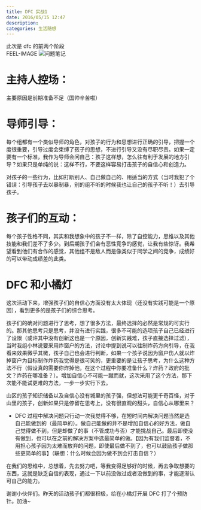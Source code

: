 ```yaml
---
title: DFC 实战1
date: 2016/05/15 12:47
description:
categories: 生活随想
---
```


此次是 dfc 的前两个阶段  
FEEL-IMAGE
![问题笔记](https://images.scar.site/20220223223544.png)

# 主持人控场：

主要原因是前期准备不足（国帅辛苦啦）

# 导师引导：

每个组都有一个类似导师的角色，对孩子的行为和思想进行正确的引导，把握一个度很重要，引导过度会束缚了孩子的思想，不进行引导又没有尽职尽责。如果一定要有一个标准，我作为导师会问自己：孩子这样想，怎么往有利于发展的地方引导？如果只是单纯的说：这样不行，不要这样容易打击孩子的自信心和创造力。

对孩子的一些行为，比如打断别人、自己做自己的、用适当的方式（当时我犯了个错误：引导孩子去以暴制暴，别的组不听的时候我也让自己的孩子不听！）去引导孩子。

# 孩子们的互动：

每个孩子性格不同，其实和我想象中的孩子不一样，除了自控能力，思维以及其他技能和我们差不了多少。到后期孩子们会有恶性竞争的感觉，让我有些惊讶。我希望看到他们有合作的感觉，其他组不是敌人而是像类似于同学之间的竞争，成绩好的可以带动成绩差的此类。

# DFC 和小橘灯

这次活动下来，增强孩子们的自信心方面没有太大体现（还没有实践可能是一个原因），看到更多的是孩子们的综合思考。

孩子们的确对问题进行了思考，想了很多方法，最终选择的必然是常规的可实行的。那其他思考只是思考，并没有进行实践，很多不可能的选项孩子自己已经进行了设限（或许其中没有创新这也是一个原因，创新实践难，孩子直接选择过滤），当时我组小林说要采用炸窗户的方法，讨论中提到说可以往制炸药方向引导，在我看来效果微乎其微，孩子自己也会进行判断，如果一个孩子说因为窗户伤人就以炸掉窗户为目标制作炸药我觉得是很可笑的，更重要的是让孩子思考，为什么这种方法不行（假设真的需要你炸掉他，在这个过程中你要准备什么？炸药？政府的批文？炸药在哪准备？）。增加自信心不可能一蹴而就，这次采用了这个方法，那下次能不能试更难的方法，一步一步实行下去。

山区的孩子知识储备以及自信心没有城里的孩子强，但想法可能更千奇百怪，对于山里的孩子，创新如果只是停留在思考上，没有很直观的甜头，自信心从哪里来？

- DFC 过程中解决问题只行动一次我觉得不够，在短时间内解决问题当然是选自己能做到的（最简单的）。做自己能做的并不是增加自信心的好方法，做自己觉得做不到，但是却做了的事（不管成功与否）才能挑战自己。最后即使没有做到，也可以在之前的解决方案中选最简单的做。【因为有我们监督着，不用担心孩子因为太难而放弃的问题，即使最后做不到了，也可以鼓励孩子做那些更简单的事】（联想：什么时候会因为做不到会打击自信？）

在我们的思维中，总想着，先去努力吧，等我变得足够好的时候，再去争取想要的东西，这就是缺乏自信的表现，通过一下以前没做过或者没做到的事，才能逐渐认可自己的能力。

谢谢小伙伴们。昨天的活动孩子们都很积极，给在小橘灯开展 DFC 打了个预防针。加油~
